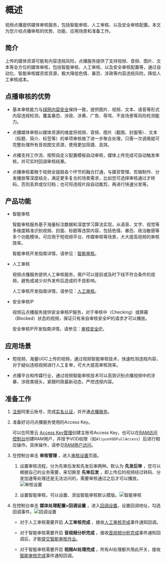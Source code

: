 概述 
=======================

视频点播提供媒体审核服务，包括智能审核、人工审核、以及安全审核配置。本文为您介绍点播审核的优势、功能、应用场景和准备工作。

简介 
-----------------------

上传的媒体资源可能有内容违规风险，点播服务提供了支持视频、音频、图片、文本等全方位的媒体审核，包括智能审核、人工审核、以及安全审核配置等，通过自动化、智能审核媒资库资源，极大降低色情、暴恐、涉政等内容违规风险，降低人工审核成本。

点播审核的优势 
----------------------------

* 基本审核能力与[绿网内容安全](https://www.aliyun.com/product/lvwang)保持一致，提供图片、视频、文本、语音等形式内容违规检测，覆盖暴恐、涉政、涉黄、广告、辱骂、不良场景等风险检测能力。

  

* 点播媒体审核以媒体资源的维度将视频、音频、图片（截图、封面等）、文本（标题、简介、标签等）的单项审核做了进一步聚合处理，只需一次调用就可完整处理所有音视图文资源，使用更加简捷、高效。

  

* 点播支持工作流、按照自定义配置模板自动审核，媒体上传完成可自动触发审核，并可实时回调审核结果。

  

* 点播审核着眼于视频全链路各个环节的融合打通，与媒资管理、剪辑制作、分发播放等深度结合，满足更多复合的场景需求，比如您可选择审核通过才转码，否则丢弃或仅归档；也可将违规片段自动裁剪，再进行快速分发等。

  




产品功能 
-------------------------

* 智能审核

  智能审核服务基于海量标注数据和深度学习算法实现，从语音、文字、视觉等多维度精准识别视频、封面、标题等违禁内容，包括色情、暴恐、政治敏感等多个功能模块，可应用于短视频平台、传媒审核等场景，大大提高视频的审核效率。

  智能审核开发指南详情，请参见：[智能审核](/intl.zh-CN/开发指南/媒体审核/智能审核.md)。
  




<!-- -->

* 人工审核

  视频点播服务提供人工审核服务，用户可以提前或及时下线不符合条件的视频，避免或减少对外发布后造成的不良影响。

  人工审核开发指南详情，请参见：[人工审核](/intl.zh-CN/开发指南/媒体审核/人工审核.md)。
  




<!-- -->

* 安全审核IP

  视频云点播服务提供安全审核IP服务，对于审核中（Checking）或屏蔽（Blocked）状态的视频，保证只有来自审核安全IP的请求才可以播放。

  安全审核IP开发指南详情，请参见：[审核安全IP](/intl.zh-CN/开发指南/媒体审核/审核安全IP.md)。
  




应用场景 
-------------------------

* 短视频、海量UGC上传的视频，通过视频智能审核技术，快速检测违规内容，对于疑似违规视频进行人工复审，可大大提高审核效率。

  

* 点播平台和传媒行业，通过视频智能审核技术可以高效识别点播视频中的涉暴、涉政类镜头，紧跟时政最新动态，严控违规内容。

  




准备工作 
-------------------------

1. [注册](https://account.aliyun.com/register/register.htm?oauth_callback=https%3A%2F%2Fvod.console.aliyun.com%2F&lang=zh)阿里云账号，完成[实名认证](https://help.aliyun.com/knowledge_list/37170.html)，并开通[点播服务](https://www.aliyun.com/product/vod)。

   

2. 准备好访问点播服务使用的Access Key。

   可以在阿里云 [Access Key管理](https://ak-console.aliyun.com/?spm=5176.doc57741.2.8.uLYY2M#/accesskey)创建主账号Access Key，也可以在[RAM访问控制台](https://ram.console.aliyun.com/?spm=5176.doc57741.2.2.fQnI2T#/user/list)创建RAM用户，并授予VOD权限（如`AliyunVODFullAccess`）后进行相应操作。具体操作，请参见[RAM用户访问](/intl.zh-CN/开发指南/账号和授权/创建RAM用户并授权.md)。
   

3. 在控制台单击 **审核管理** ，进入[审核设置](https://vod.console.aliyun.com/#/check/setting)页面。

   1. 设置审核流程，分为先审后发和先发后审两种。默认为 **先发后审** ，您可以根据自己的业务需要，来切换至 **先审后发** ，即上传后的视频经过转码、分发加速等处理还是无法访问的，需要审核通过之后才可以播放。![审核设置](https://static-aliyun-doc.oss-accelerate.aliyuncs.com/assets/img/zh-CN/9756585061/p181782.png)

      
   
   2. 设置智能审核，可以设置、添加智能审核默认模版。![智能审核](https://static-aliyun-doc.oss-accelerate.aliyuncs.com/assets/img/zh-CN/9756585061/p181784.png)

      
   

   

4. 在控制台单击 **媒体处理配置\>回调设置** ，进入[回调设置](https://vod.console.aliyun.com/settings/workflow#/settings/callback)，设置回调地址，勾选回调事件。![回调设置](https://static-aliyun-doc.oss-accelerate.aliyuncs.com/assets/img/zh-CN/9756585061/p181787.png)

   * 对于人工审核需要开启 **人工审核完成** ，接收[人工审核完成](/intl.zh-CN/开发指南/事件通知/事件列表/人工审核完成.md)事件通知回调。

     
   
   * 对于智能审核需要开启 **音视频分析完成** ，接收[音视频分析完成](/intl.zh-CN/开发指南/事件通知/事件列表/音视频分析完成.md)事件通知回调后，才能[提交智能审核作业]()。

     
   
   * 对于智能审核需要开启 **视频AI处理完成** ，所有AI处理都共用此开关，接收[智能审核完成](/intl.zh-CN/开发指南/事件通知/事件列表/智能审核完成.md)事件通知回调。

     
   

   



